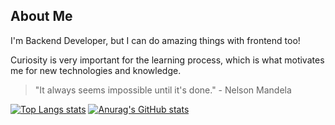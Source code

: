 ## About Me

I'm Backend Developer, but I can do amazing things with frontend too!

Curiosity is very important for the learning process, which is what motivates me for new technologies and knowledge.

> "It always seems impossible until it's done." - Nelson Mandela

[![Top Langs stats](https://github-readme-stats.vercel.app/api/top-langs/?username=pdpan0&theme=monokai&layout=donut)](github-readme-stats)
[![Anurag's GitHub stats](https://github-readme-stats.vercel.app/api?username=pdpan0&theme=monokai&show_icons=true&custom_title=Stats&rank_icon=github)](github-readme-stats)
###
